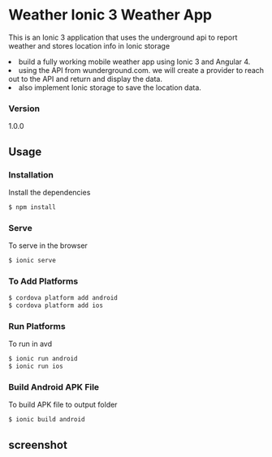 # Weather Ionic 3 Weather App

This is an Ionic 3 application that uses the underground api to report weather and stores location info in Ionic storage

<li> build a fully working mobile weather app using Ionic 3 and Angular 4. </li>
<li>using the API from wunderground.com. we will create a provider to reach out to the API and return and display the data.</li>
<li> also implement Ionic storage to save the location data. </li>

### Version
1.0.0

## Usage


### Installation

Install the dependencies

```sh
$ npm install
```

### Serve
To serve in the browser

```sh
$ ionic serve
```

### To Add Platforms
```sh
$ cordova platform add android
$ cordova platform add ios
```

### Run Platforms
To run in avd

```sh
$ ionic run android
$ ionic run ios
```

### Build Android APK File
To build APK file to output folder

```sh
$ ionic build android
```


## screenshot


